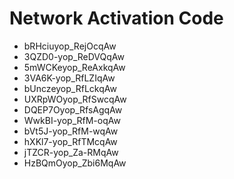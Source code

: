 # Network Activation Code
* bRHciuyop_RejOcqAw
* 3QZD0-yop_ReDVQqAw
* 5mWCKeyop_ReAxkqAw
* 3VA6K-yop_RfLZIqAw
* bUnczeyop_RfLckqAw
* UXRpWOyop_RfSwcqAw
* DQEP7Oyop_RfsAgqAw
* WwkBI-yop_RfM-oqAw
* bVt5J-yop_RfM-wqAw
* hXKl7-yop_RfTMcqAw
* jTZCR-yop_Za-RMqAw
* HzBQmOyop_Zbi6MqAw